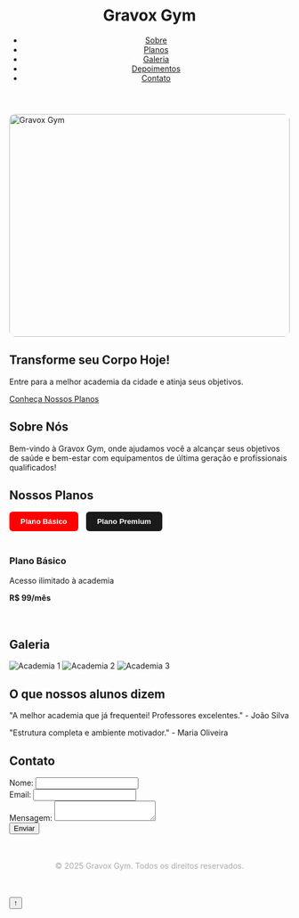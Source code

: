 <html lang="pt-br">
<head>
  <meta charset="UTF-8" />
  <meta name="viewport" content="width=device-width, initial-scale=1" />
  <title>Gravox Gym</title>
  <link rel="stylesheet" href="styles.css" />
  <style>
    /* Estilos básicos para o menu hamburger e tabs */  
    #menu-toggle {
      display: none;
      position: fixed;
      top: 15px;
      right: 20px;
      background: #ff0000;
      color: white;
      border: none;
      padding: 10px 15px;
      font-size: 24px;
      cursor: pointer;
      z-index: 1100;
      border-radius: 6px;
    }
    nav ul {
      transition: max-height 0.3s ease;
    }
    nav ul.active {
      max-height: 500px;
    }
    @media (max-width: 768px) {
      nav ul {
        max-height: 0;
        overflow: hidden;
        flex-direction: column;
        background: #000;
        position: fixed;
        top: 60px;
        right: 0;
        width: 200px;
        border-left: 4px solid #ff0000;
        padding: 20px;
        height: auto;
        z-index: 1000;
      }
      nav ul li {
        margin-bottom: 15px;
      }
      #menu-toggle {
        display: block;
      }
    }
    .tab-content {
      display: none;
      padding: 20px 0;
    }
    .tab-content.active {
      display: block;
    }
    .tab-button {
      cursor: pointer;
      background-color: #1a1a1a;
      border: none;
      padding: 10px 20px;
      margin-right: 10px;
      color: #fff;
      border-radius: 6px;
      font-weight: bold;
      transition: background-color 0.3s ease;
    }
    .tab-button.active,
    .tab-button:hover {
      background-color: #ff0000;
      color: white;
    }
  </style>
</head>
<body>
  <header>
    <h1>Gravox Gym</h1>
    <button id="menu-toggle" aria-label="Toggle menu">☰</button>
    <nav>
      <ul>
        <li><a href="#sobre">Sobre</a></li>
        <li><a href="#planos">Planos</a></li>
        <li><a href="#galeria">Galeria</a></li>
        <li><a href="#depoimentos">Depoimentos</a></li>
        <li><a href="#contato">Contato</a></li>
      </ul>
    </nav>
  </header>

  <div class="container">
    <section id="banner" class="card">
      <img src="gravox.png" alt="Gravox Gym" style="width: 100%; max-height: 400px; object-fit: cover; border-radius: 10px;">
      <h2>Transforme seu Corpo Hoje!</h2>
      <p>Entre para a melhor academia da cidade e atinja seus objetivos.</p>
      <a href="#planos" class="button">Conheça Nossos Planos</a>
    </section>
    <section id="sobre" class="card">
      <h2>Sobre Nós</h2>
      <p>Bem-vindo à Gravox Gym, onde ajudamos você a alcançar seus objetivos de saúde e bem-estar com equipamentos de última geração e profissionais qualificados!</p>
    </section>
    <section id="planos" class="card">
      <h2>Nossos Planos</h2>
      <div class="tabs">
        <button class="tab-button active" data-tab="plano-basico">Plano Básico</button>
        <button class="tab-button" data-tab="plano-premium">Plano Premium</button>
      </div>
      <div id="plano-basico" class="tab-content active">
        <h3>Plano Básico</h3>
        <p>Acesso ilimitado à academia</p>
        <p><strong>R$ 99/mês</strong></p>
      </div>
      <div id="plano-premium" class="tab-content">
        <h3>Plano Premium</h3>
        <p>Aulas e personal trainer incluídos</p>
        <p><strong>R$ 199/mês</strong></p>
      </div>
    </section>
    <section id="galeria" class="card">
      <h2>Galeria</h2>
      <div class="imagens">
        <img src="img1.jpg" alt="Academia 1" />
        <img src="img2.jpg" alt="Academia 2" />
        <img src="img3.jpg" alt="Academia 3" />
      </div>
    </section>
    <section id="depoimentos" class="card">
      <h2>O que nossos alunos dizem</h2>
      <div class="card">
        <p>"A melhor academia que já frequentei! Professores excelentes." - João Silva</p>
      </div>
      <div class="card">
        <p>"Estrutura completa e ambiente motivador." - Maria Oliveira</p>
      </div>
    </section>
    <section id="contato" class="card">
      <h2>Contato</h2>
      <form id="formContato">
        <div class="input-group">
          <label for="nome">Nome:</label>
          <input type="text" id="nome" name="nome" required />
        </div>
        <div class="input-group">
          <label for="email">Email:</label>
          <input type="email" id="email" name="email" required />
        </div>
        <div class="input-group">
          <label for="mensagem">Mensagem:</label>
          <textarea id="mensagem" name="mensagem" required></textarea>
        </div>
        <button type="submit" class="button">Enviar</button>
      </form>
    </section>
    <footer style="text-align:center; padding: 20px; color: #aaa;">
      <p>&copy; 2025 Gravox Gym. Todos os direitos reservados.</p>
    </footer>
  </div>

  <button id="voltarTopo" aria-label="Voltar ao topo">↑</button>

  <script>
    const menuToggle = document.querySelector('#menu-toggle');
    const navMenu = document.querySelector('nav ul');

    menuToggle.addEventListener('click', () => {
      navMenu.classList.toggle('active');
    });

    let slideIndex = 0;
    const slides = document.querySelectorAll('.imagens img');

    function showSlides() {
      slides.forEach(slide => {
        slide.style.display = 'none';
      });
      slideIndex++;
      if (slideIndex > slides.length) slideIndex = 1;
      slides[slideIndex - 1].style.display = 'block';
      setTimeout(showSlides, 4000);
    }

    if (slides.length > 0) {
      showSlides();
    }

    const tabButtons = document.querySelectorAll('.tab-button');
    const tabContents = document.querySelectorAll('.tab-content');

    tabButtons.forEach(button => {
      button.addEventListener('click', () => {
        const tabId = button.getAttribute('data-tab');
        tabButtons.forEach(btn => btn.classList.remove('active'));
        tabContents.forEach(content => content.classList.remove('active'));
        button.classList.add('active');
        document.getElementById(tabId).classList.add('active');
      });
    });

    const linksInternos = document.querySelectorAll('a[href^="#"]');
    linksInternos.forEach(link => {
      link.addEventListener('click', e => {
        e.preventDefault();
        const alvoId = link.getAttribute('href');
        const alvo = document.querySelector(alvoId);
        if (alvo) {
          alvo.scrollIntoView({ behavior: 'smooth' });
        }
      });
    });

    const form = document.getElementById('formContato');
    form.addEventListener('submit', e => {
      e.preventDefault();
      const nome = form.nome.value.trim();
      const email = form.email.value.trim();
      const mensagem = form.mensagem.value.trim();

      const regexEmail = /^[^\s@]+@[^\s@]+\.[^\s@]+$/;
      if (!nome || !email || !mensagem) {
        alert('Por favor, preencha todos os campos.');
        return;
      }
      if (!regexEmail.test(email)) {
        alert('Por favor, insira um email válido.');
        return;
      }
      alert('Mensagem enviada com sucesso! Retornaremos em breve.');
      form.reset();
    });

    const observer = new IntersectionObserver(entries => {
      entries.forEach(entry => {
        if (entry.isIntersecting) {
          entry.target.classList.add('animar');
        }
      });
    }, { threshold: 0.2 });

    document.querySelectorAll('.card').forEach(card => observer.observe(card));

    const voltarTopo = document.getElementById('voltarTopo');
    window.addEventListener('scroll', () => {
      voltarTopo.style.display = window.scrollY > 300 ? 'block' : 'none';
    });
    voltarTopo.addEventListener('click', () => {
      window.scrollTo({ top: 0, behavior: 'smooth' });
    });
  </script>
</body>
</html>
